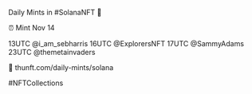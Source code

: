 Daily Mints in #SolanaNFT 🚀

⏰ Mint Nov 14

13UTC @i_am_sebharris
16UTC @ExplorersNFT
17UTC @SammyAdams
23UTC @themetainvaders

🔗 thunft.com/daily-mints/solana

#NFTCollections